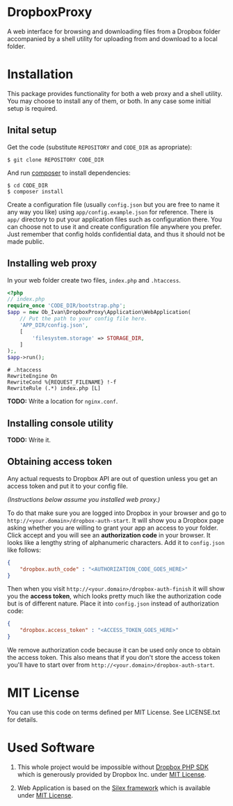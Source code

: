DropboxProxy
============

A web interface for browsing and downloading files from a Dropbox folder
accompanied by a shell utility for uploading from and download to
a local folder.

Installation
============

This package provides functionality for both a web proxy and a shell utility.
You may choose to install any of them, or both. In any case some initial setup
is required.

Inital setup
------------
Get the code (substitute `REPOSITORY` and `CODE_DIR` as apropriate):

    $ git clone REPOSITORY CODE_DIR

And run [composer](http://getcomposer.org/) to install dependencies:

    $ cd CODE_DIR
    $ composer install

Create a configuration file (usually `config.json` but you are free to name it
any way you like) using `app/config.example.json` for reference.
There is `app/` directory to put your application files such as configuration
there. You can choose not to use it and create configuration file anywhere you
prefer. Just remember that config holds confidential data, and thus it should
not be made public.

Installing web proxy
--------------------
In your web folder create two files, `index.php` and `.htaccess`.

```php
<?php
// index.php
require_once 'CODE_DIR/bootstrap.php';
$app = new Ob_Ivan\DropboxProxy\Application\WebApplication(
    // Put the path to your config file here.
    'APP_DIR/config.json',
    [
        'filesystem.storage' => STORAGE_DIR,
    ]
);,
$app->run();
```

```
# .htaccess
RewriteEngine On
RewriteCond %{REQUEST_FILENAME} !-f
RewriteRule (.*) index.php [L]
```

**TODO:** Write a location for `nginx.conf`.

Installing console utility
--------------------------
**TODO:** Write it.

Obtaining access token
----------------------
Any actual requests to Dropbox API are out of question unless you get an access
token and put it to your config file.

_(Instructions below assume you installed web proxy.)_

To do that make sure you are logged into Dropbox in your browser and
go to `http://<your.domain>/dropbox-auth-start`. It will show you
a Dropbox page asking whether you are willing to grant your app an
access to your folder. Click accept and you will see an **authorization
code** in your browser. It looks like a lengthy string of alphanumeric
characters. Add it to `config.json` like follows:

```json
{
    "dropbox.auth_code" : "<AUTHORIZATION_CODE_GOES_HERE>"
}
```

Then when you visit `http://<your.domain>/dropbox-auth-finish` it will
show you the **access token**, which looks pretty much like the authorization
code but is of different nature. Place it into `config.json` instead of
authorization code:

```json
{
    "dropbox.access_token" : "<ACCESS_TOKEN_GOES_HERE>"
}
```

We remove authorization code because it can be used only once to obtain
the access token. This also means that if you don't store the access token
you'll have to start over from `http://<your.domain>/dropbox-auth-start`.

MIT License
===========
You can use this code on terms defined per MIT License. See LICENSE.txt for details.

Used Software
=============
1. This whole project would be impossible without
[Dropbox PHP SDK](https://www.dropbox.com/developers/core/sdks/php) which is
generously provided by Dropbox Inc. under
[MIT License](https://github.com/dropbox/dropbox-sdk-php/blob/master/License.txt).

2. Web Application is based on the [Silex framework](http://silex.sensiolabs.org/)
which is available under [MIT License](https://github.com/fabpot/Silex/blob/master/LICENSE).

